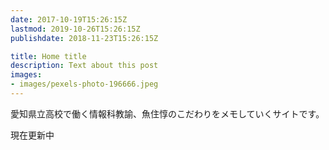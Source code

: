 ```yaml
---
date: 2017-10-19T15:26:15Z
lastmod: 2019-10-26T15:26:15Z
publishdate: 2018-11-23T15:26:15Z

title: Home title
description: Text about this post
images:
- images/pexels-photo-196666.jpeg
---
```


愛知県立高校で働く情報科教諭、魚住惇のこだわりをメモしていくサイトです。

現在更新中